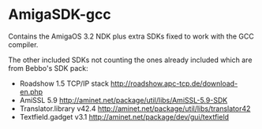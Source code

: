 # AmigaSDK-gcc
Contains the AmigaOS 3.2 NDK plus extra SDKs fixed to work with the GCC compiler.

The other included SDKs not counting the ones already included which are from Bebbo's SDK pack:
- Roadshow 1.5 TCP/IP stack http://roadshow.apc-tcp.de/download-en.php
- AmiSSL 5.9 http://aminet.net/package/util/libs/AmiSSL-5.9-SDK
- Translator.library v42.4 http://aminet.net/package/util/libs/translator42
- Textfield.gadget v3.1 http://aminet.net/package/dev/gui/textfield
